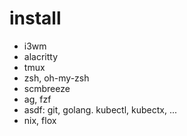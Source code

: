 # install 

- i3wm
- alacritty
- tmux
- zsh, oh-my-zsh
- scmbreeze
- ag, fzf
- asdf: git, golang. kubectl, kubectx, ...
- nix, flox
